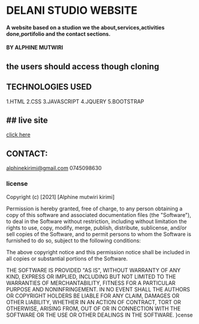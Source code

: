 # DELANI STUDIO WEBSITE
#### A website based on a studion we the about,services,activities done,portifolio and the contact sections.
####   BY ALPHINE MUTWIRI
## the users should access though cloning
## TECHNOLOGIES USED
 1.HTML
 2.CSS
 3.JAVASCRIPT
 4.JQUERY
 5.BOOTSTRAP
 ## ## live site
 [click here](https://alphine3900.github.io/Delani-studio-website/)
## CONTACT:
  alphinekirimi@gmail.com
  0745098630
### license
Copyright (c) [2021] [Alphine mutwiri kirimi]

Permission is hereby granted, free of charge, to any person obtaining a copy
of this software and associated documentation files (the "Software"), to deal
in the Software without restriction, including without limitation the rights
to use, copy, modify, merge, publish, distribute, sublicense, and/or sell
copies of the Software, and to permit persons to whom the Software is
furnished to do so, subject to the following conditions:

The above copyright notice and this permission notice shall be included in all
copies or substantial portions of the Software.

THE SOFTWARE IS PROVIDED "AS IS", WITHOUT WARRANTY OF ANY KIND, EXPRESS OR
IMPLIED, INCLUDING BUT NOT LIMITED TO THE WARRANTIES OF MERCHANTABILITY,
FITNESS FOR A PARTICULAR PURPOSE AND NONINFRINGEMENT. IN NO EVENT SHALL THE
AUTHORS OR COPYRIGHT HOLDERS BE LIABLE FOR ANY CLAIM, DAMAGES OR OTHER
LIABILITY, WHETHER IN AN ACTION OF CONTRACT, TORT OR OTHERWISE, ARISING FROM,
OUT OF OR IN CONNECTION WITH THE SOFTWARE OR THE USE OR OTHER DEALINGS IN THE
SOFTWARE.
}cense
